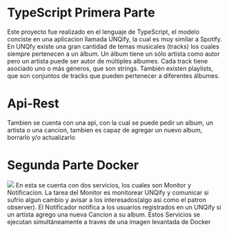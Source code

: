 # TypeScript Primera Parte
Este proyecto fue realizado en el lenguaje de TypeScript, el modelo conciste en una aplicacion llamada UNQify, la cual es muy similar a Spotify.
En UNQfy existe una gran cantidad de temas musicales (tracks)  los cuales siempre pertenecen a un álbum. Un álbum tiene un sólo artista como autor pero un artista puede ser autor de múltiples albumes. Cada track tiene asociado uno o más géneros, que son strings. También existen playlists, que son conjuntos de tracks que pueden pertenecer a diferentes álbumes.
# Api-Rest
Tambien se cuenta con una api, con la cual se puede pedir un album, un artista o una cancion, tambien es capaz de agregar un nuevo album, borrarlo y/o actualizarlo

# Segunda Parte Docker
![](https://1000marcas.net/wp-content/uploads/2020/02/Docker-Logo.png)
En esta se cuenta con dos servicios, los cuales son Monitor y Notificacion. La tarea del Monitor es monitorear UNQify y comunicar si sufrio algun cambio y avisar a los interesados(algo asi como el patron observer).
El Notificador notifica a los usuarios registrados en un UNQify si un artista agrego una nueva Cancion a su album.
Estos Servicios se ejecutan simultáneamente a traves de una imagen levantada de Docker 
